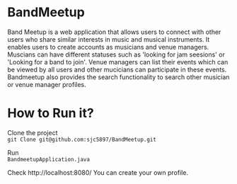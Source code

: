 # BandMeetup
Band Meetup is a web application that allows users to connect with other users who share similar interests in music and musical instruments. It enables users to create accounts as musicians and venue managers. Muscians can have different statuses such as 'looking for jam seesions' or 'Looking for a band to join'. Venue managers can list their events which can be viewed by all users and other mucicians can participate in these events. Bandmeetup also provides the search functionality to search other musician or venue manager profiles.

# How to Run it?

Clone the project\
`git Clone git@github.com:sjc5897/BandMeetup.git`


Run\
`BandmeetupApplication.java`


Check http://localhost:8080/ 
You can create your own profile.

